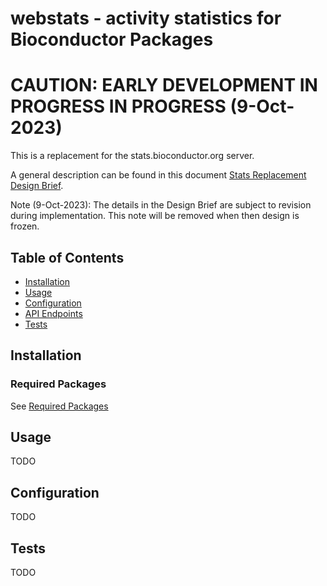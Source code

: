 
# webstats - activity statistics for Bioconductor Packages

# CAUTION: EARLY DEVELOPMENT IN PROGRESS IN PROGRESS (9-Oct-2023)

This is a replacement for the stats.bioconductor.org server.

A general description can be found in this document [Stats Replacement Design Brief](https://github.com/bioconductor/bio-web-stats/blob/devel/docs/stats_replacement_design_brief.md).

Note (9-Oct-2023): The details in the Design Brief are subject to revision during implementation. This note will be removed when then design is frozen.

## Table of Contents

- [Installation](#installation)
- [Usage](#usage)
- [Configuration](#configuration)
- [API Endpoints](#api-endpoints)
- [Tests](#tests)

## Installation

### Required Packages

See [Required Packages](https://github.com/bioconductor/bio-web-stats/blob/devel/requirements.txt)

## Usage
TODO 
## Configuration

TODO

## Tests

TODO